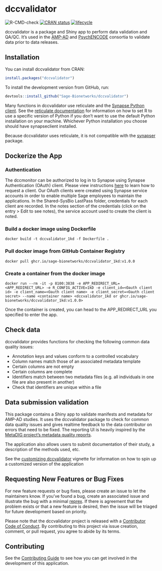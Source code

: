 <!-- README.md is generated from README.Rmd. Please edit that file -->

# dccvalidator

![R-CMD-check](https://github.com/Sage-Bionetworks/dccvalidator/workflows/R-CMD-check/badge.svg?branch=master)
[![CRAN
status](https://www.r-pkg.org/badges/version/dccvalidator)](https://CRAN.R-project.org/package=dccvalidator)
[![lifecycle](https://img.shields.io/badge/lifecycle-maturing-blue.svg)](https://www.tidyverse.org/lifecycle/#maturing)

dccvalidator is a package and Shiny app to perform data validation and
QA/QC. It’s used in the [AMP-AD](https://ampadportal.org/) and
[PsychENCODE](http://www.psychencode.org) consortia to validate data
prior to data releases.

## Installation

You can install dccvalidator from CRAN:

``` r
install.packages("dccvalidator")
```

To install the development version from GitHub, run:

``` r
devtools::install_github("Sage-Bionetworks/dccvalidator")
```

Many functions in dccvalidator use reticulate and the [Synapse Python
client](https://pypi.org/project/synapseclient/). See the [reticulate
documentation](https://rstudio.github.io/reticulate/#python-version) for
information on how to set R to use a specific version of Python if you
don’t want to use the default Python installation on your machine.
Whichever Python installation you choose should have synapseclient
installed.

Because dccvalidator uses reticulate, it is not compatible with the
[synapser](https://r-docs.synapse.org/) package.

## Dockerize the App
### Authentication
The dccmonitor can be authorized to log in to Synapse using Synapse Authentication (OAuth) client. Please view instructions [here](https://help.synapse.org/docs/Using-Synapse-as-an-OAuth-Server.2048327904.html#UsingSynapseasanOAuthServer-RegisteringandLinkinganOAuth2.0Client) to learn how to request a client. Our OAuth clients were created using Synapse service accounts in order to enable multiple Sage employees to maintain the applications. In the Shared-SysBio LastPass folder, credentials for each client are recorded. In the notes section of the credentials (click on the entry > Edit to see notes), the service account used to create the client is noted.

### Build a docker image using Dockerfile
```
docker build -t dccvalidator_1kd -f Dockerfile .  
```
### Pull docker image from GitHub Container Registry
```
docker pull ghcr.io/sage-bionetworks/dccvalidator_1kd:v1.0.0
```

### Create a container from the docker image
```
docker run --rm -it -p 8100:3838 -e APP_REDIRECT_URL=<APP_REDIRECT_URL> -e R_CONFIG_ACTIVE=1kD -e client_id=<Oauth client id> -e client_name=<Oauth client name> -e client_secret=<Oauth client secret> --name <container name> <dccvalidator_1kd or ghcr.io/sage-bionetworks/dccvalidator_1kd:v1.0.0>
```
Once the container is created, you can head to the APP_REDIRECT_URL you specified to enter the app. 

## Check data

dccvalidator provides functions for checking the following common data
quality issues:

  - Annotation keys and values conform to a controlled vocabulary
  - Column names match those of an associated metadata template
  - Certain columns are not empty
  - Certain columns are complete
  - Identifiers match between two metadata files (e.g. all individuals
    in one file are also present in another)
  - Check that identifiers are unique within a file

## Data submission validation

This package contains a Shiny app to validate manifests and metadata for
AMP-AD studies. It uses the dccvalidator package to check for common
data quality issues and gives realtime feedback to the data contributor
on errors that need to be fixed. The reporting UI is heavily inspired by
the [MetaDIG project’s metadata quality
reports](https://knb.ecoinformatics.org/quality/s=knb.suite.1/doi%3A10.5063%2FF12V2D1V).

The application also allows users to submit documentation of their
study, a description of the methods used, etc.

See the [customizing
dccvalidator](https://sage-bionetworks.github.io/dccvalidator/articles/customizing-dccvalidator.html)
vignette for information on how to spin up a customized version of the
application


## Requesting New Features or Bug Fixes

For new feature requests or bug fixes, please create an issue to let the
maintainers know. If you’ve found a bug, create an associated issue and
illustrate the bug with a minimal
[reprex](https://www.tidyverse.org/help/#reprex). If there is agreement
that the problem exists or that a new feature is desired, then the issue
will be triaged for future development based on priority.

Please note that the dccvalidator project is released with a
[Contributor Code of
Conduct](https://sage-bionetworks.github.io/dccvalidator/CODE_OF_CONDUCT).
By contributing to this project via issue creation, comment, or pull
request, you agree to abide by its terms.

## Contributing

See the [Contributing
Guide](https://github.com/Sage-Bionetworks/dccvalidator/blob/master/.github/CONTRIBUTING.md)
to see how you can get involved in the development of this application.
